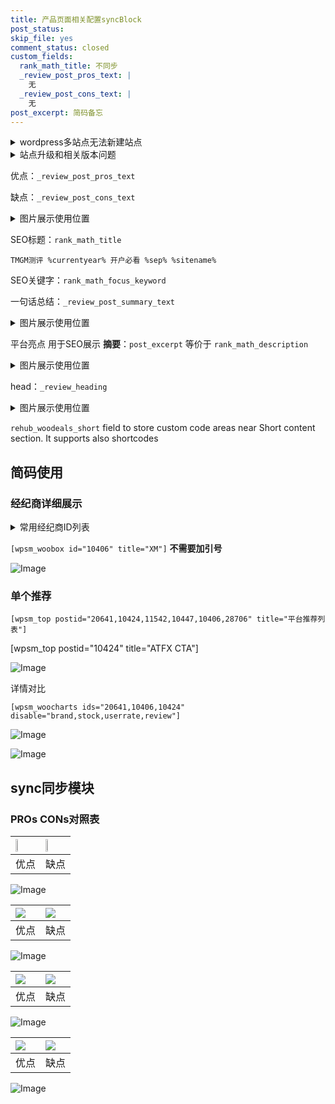 ```yaml
---
title: 产品页面相关配置syncBlock
post_status: 
skip_file: yes
comment_status: closed
custom_fields:
  rank_math_title: 不同步
  _review_post_pros_text: |
    无
  _review_post_cons_text: |
    无
post_excerpt: 简码备忘
---
```

<details><summary>wordpress多站点无法新建站点</summary>

<li>和报错需要清理cookies一样的原因</li>
<li>wp-config.php里面<code>define( 'SUBDOMAIN_INSTALL', false );//子域名安装</code></li>
<li>新建子站点是用<code>define( 'SUBDOMAIN_INSTALL', true);//子域名安装</code> 完成以后，改成<code>false</code></li>
</details>

<details><summary>站点升级和相关版本问题</summary>

<p>wordpress：5.9.9
woocommerce：7.5.1
出现问题的地方：主题选项里面>><strong>Product layout >>compact style</strong></p>
<p>如何出现没有用过的字段 导致无法保存。先导出配置 然后进行修改，后面再次恢复即可。</p>
<p>出现部分字段无法显示时，需要返回默认布局后，对产品进行保存就好了。</p>
<p></p>
</details>

优点：`_review_post_pros_text`

缺点：`_review_post_cons_text`

<details><summary>图片展示使用位置</summary>

<img src="https://prod-files-secure.s3.us-west-2.amazonaws.com/39ed1227-6d7d-4570-be36-9ccd4a2c4241/f51d3d83-55d4-4bdf-9604-f37ec77ab556/Untitled.png?X-Amz-Algorithm=AWS4-HMAC-SHA256&X-Amz-Content-Sha256=UNSIGNED-PAYLOAD&X-Amz-Credential=ASIAZI2LB4666DDKMCR6%2F20250805%2Fus-west-2%2Fs3%2Faws4_request&X-Amz-Date=20250805T045518Z&X-Amz-Expires=3600&X-Amz-Security-Token=IQoJb3JpZ2luX2VjEB0aCXVzLXdlc3QtMiJHMEUCIHDMuZLgQMhn5qxcUESLNJ1ggU%2FTDNnXqL%2FCu%2Fja50YhAiEArvBIwVjEHJ1iGII6TboNTZQxnbY8%2FewkGLZXawLL36cq%2FwMIVhAAGgw2Mzc0MjMxODM4MDUiDEuiVyKy5e29uGY7hircA47K6i5sz2HPA1SJ%2BYZ%2Byi3xZumXLpZvpVMcsYYk4IJHhdgzasyjgc%2F1vaKyvqOAlyXprOoV2g%2BCXorCBWDpSzmVbXq0v1os%2FgRoPE9%2BrB7J%2BARkJFltuwrloWbJ5VSBwyhfIe3%2BgDycJByWh3t3hGMfprdcduqejULy1JXAIzc%2FDRB3Voh9JLmcnMN3Wk6PNQ41dpc0%2FX0WvZNZQj82wm5cdQkLWBceJFDIbYrWErRBmlsr3N6snga%2ByQb9DeWLpCGKGGvC1tcYOa3CUSClKPs6NtaPJxStDEFiJP8SrMBv%2FvnpzFfDgkuSEA%2BMmo5q0N%2Bec5fM%2BQQ15xQ%2Bzp1jl7Z0tMMlP1Tu5qCC8J2fSdt7KraOBy5%2BNFWAhzYMyTFZQqf%2FPE6O0sB52LZ5Ceqvipl%2FVugx%2F54ifw9bBPv0SwGh%2FiEHeOg4e8fOgPhy%2FiVZdlajZF4J%2BYykaiwZ%2FV0XgHywBH307Dxygi9vWJBzPzcUAcYEwUQr0jXwIG0NhCny6fTuoror%2B%2BtkIKotLV96TVeQX7tr%2B%2BTA1k6H7gH%2B4AJu2KsEZzf3vwPOU2A4eEukWTftNqLFJhzkth9Ol4fMhLqaU6s8X8jB%2BjAvcLLf5Wlum1iR%2BPTclpS3yLXEMK2YxsQGOqUBb6aTDSdkjk6Ybjc2I7qKq83fg3cFE5tZjss0KGIlhTEj53%2FsMuaAI0G7hfMjSi3gLQbHWXtuFUIlRQakP4PVulytg4TACnvfM88zlMmitXt04ergmqg2kPGzHWLW%2B1bmvV%2B45e1RRtGMfRIBySpVHDrfbt7eJQA0bYJMWL%2FdJXbFlHKTymtvxW%2F%2FtJ5Pz5FhPVDziR%2FDUlyGurfEqezIDQfKSSbQ&X-Amz-Signature=6fbfbee8ee664b9f0bf5b4a42a8094469231b4c52038ae1991883b9cd4bf3427&X-Amz-SignedHeaders=host&x-amz-checksum-mode=ENABLED&x-id=GetObject" alt="Image">
</details>

SEO标题：`rank_math_title`

`TMGM测评 %currentyear% 开户必看 %sep% %sitename%`

SEO关键字：`rank_math_focus_keyword`

一句话总结：`_review_post_summary_text`

<details><summary>图片展示使用位置</summary>

<img src="https://prod-files-secure.s3.us-west-2.amazonaws.com/39ed1227-6d7d-4570-be36-9ccd4a2c4241/4b96a922-296c-4f4e-8630-d1c870cbce01/Untitled.png?X-Amz-Algorithm=AWS4-HMAC-SHA256&X-Amz-Content-Sha256=UNSIGNED-PAYLOAD&X-Amz-Credential=ASIAZI2LB466REKPCKLN%2F20250805%2Fus-west-2%2Fs3%2Faws4_request&X-Amz-Date=20250805T045518Z&X-Amz-Expires=3600&X-Amz-Security-Token=IQoJb3JpZ2luX2VjEB0aCXVzLXdlc3QtMiJGMEQCIFQFDrL33L8Z%2BaEmbbzTV%2FB%2BVB3zHJO7vp6AkZ1N4u%2FNAiBwGlW%2FiNqnZkdWJBqE%2B%2BRw82NjnljY2JXb%2B8HfLAPMByr%2FAwhWEAAaDDYzNzQyMzE4MzgwNSIMYnErtSKiQ2FtFxwzKtwDH4T8VvH6eI%2FLG1%2FNyJmbDA1HnG6DESFQ2bUi3Y5Y64W6Qmh6S4QC3DE%2B4qhouH%2BlEZTeHvAI4oheP1E8wnPuzGkbA1TNA%2BvW6DCSFOR268YcnDaYo8tanavNQzJzDrbuWvC6a%2FEOuF%2BXCBBH%2F3ragPl5oqwzzBAha8gkqe58wtWe3TvRravJMVbHqjwJP%2Fq0pn%2BwGidWu4i1g9wbD5DpU7LEiGgIkQDb1%2BxeA5dCvfjfbGAr1aLrV9gLhAAJNBMnlVmuXNwlwiXpNgkMCkrcs34WbM2YConKSwfdw1sSiIlXitk7%2FNs%2FsMtn1fXYvxE1DmqZowOt6%2BwvCB9IligBzEw%2BUD5GCpOmUnjv2Eew3YhGY1KA0yc532QUolJXhPek%2BgTYo9Pu30YM6B9Zd1Qca1tVxv4%2FtSXR01%2BfqcWZFsf6F4%2FSZRaMWmrXVAIgQ8h3sYvbjyIevwsmBX2jrrqGeCfRChw2Y2Y26jMub61I3f8Qy2Kga5GEOWE1BEtfW2451XqgnLsHgbVac3prraqtjTHb0EUF7K3whSRQE9vfJfLHeUwXWeFAZjlsqilVky0mdo3LlQxohzrpZB4MYMOq3Y3zWXVQpynU8A06Q%2BdLp9D5sxJTJEOJLychdDkwg5nGxAY6pgF1G8TZ4eW7sfIOUvuFDzYlQST5kMrMQxwAOdEzykfggw9O18LvV7m51FSvhhNvdMyD%2BQSNIvWztw2O2ajpdPuvKksspxtElLSCKSXP7YJE8bVNWS3LK%2BTG2NbHiEF3UDdMi7bTrMYy%2F7v5hwbaWeDsCXhiCah7tQvP5zjNg85iTpi9rRvD%2Bp7EBBrB2Z09p3SDlZuBqXsAkrMgPsBMcasBwmm%2FWPGs&X-Amz-Signature=2500abaa6d6f8a013ca563ce05a5ce092119b7841b633103d61d091ec3c5352d&X-Amz-SignedHeaders=host&x-amz-checksum-mode=ENABLED&x-id=GetObject" alt="Image">
</details>

平台亮点 用于SEO展示 **摘要**：`post_excerpt`  等价于 `rank_math_description`

<details><summary>图片展示使用位置</summary>

<img src="https://prod-files-secure.s3.us-west-2.amazonaws.com/39ed1227-6d7d-4570-be36-9ccd4a2c4241/1ee11f63-b60a-4dfe-a7a7-d58ff23b5d88/Untitled.png?X-Amz-Algorithm=AWS4-HMAC-SHA256&X-Amz-Content-Sha256=UNSIGNED-PAYLOAD&X-Amz-Credential=ASIAZI2LB466Z3DOHMOD%2F20250805%2Fus-west-2%2Fs3%2Faws4_request&X-Amz-Date=20250805T045518Z&X-Amz-Expires=3600&X-Amz-Security-Token=IQoJb3JpZ2luX2VjEB0aCXVzLXdlc3QtMiJIMEYCIQD7oBMb7ivi2S7QjJepHeJWhqowIAkKPIVMmrKdWEesvAIhANaStzJBCTS4biW0rZhBKrQZed0e%2BrlG7EjgGkJ7Ul46Kv8DCFYQABoMNjM3NDIzMTgzODA1IgwPi1LpmqR4XdayC8Uq3AOSiyCGWcyakgIywSD1GONCcb2epiWoEg7RK2M27LLvfd9h92Lru9y0J1e6vQsmRoTDAaFtW3%2Bm4H9bAxpwp3RuvzKXLHsTIq2Wsn%2BwmGSle%2BdypoXsFRxcBC4ggAf2VbgSeWHUGLZ%2FfMkAA88pKpGmSzCLIjRM20EG9I0h5FcJkUm464qaJX0gG9hzk%2FXGtuiwPd09s7dTVFSBWUcmIkrv1JyiOC8NsfjU6sKKUz6H2wQOsGbY343h%2BvRq8hhVOyF3slr1iKypqjoXNzhtqHGU3sT90xmyh435kKpBY19oxxnGHfsJ6%2F07bbNR1lJbJQ%2BRFtvi2TyVCEHm35pTen2u8EL50Dq06gMQR0lTwQrUL8J9XBhati1d3%2BgtioG9sP0cMJlxT6noq5kObDiPioknlwGiMYDgptXLHRQy04h6RMWPeZikiaT2e4seNDNF6uvtq59cX4cwIUnJyhs6limghyraTKMWh3mDO1ri%2FEsHMon7LWxVnQ%2BElRTf5c35iFFYh4lJ1%2F3rsBkQLbXBz92WdyySewfMhBKQHFyZlxo0NTOjYPO5%2FyFwGMCNO7mUQ0PDWkauoJ2pW8jRDJiN2j8xTRL17OAlGXhv23deJPr8FZTjvQOpjNYT8ddQCDCqmMbEBjqkAVDPo8cUXa7GUk%2FKrtUIgVytprYnNUGDtdBqpD2apK5lQrh%2B6sakFx3QODPyJrzgbHQsw3Zvm9wa2lFA5PyNwAY3%2FuSqyldwM7u3C8TvRTTCVFcWjcaNN37rkGuSnK0RHP3tHshR7oAoO4oqa1ZBoQJYZiDIO0pKUeZ3jlejHDxiJu1OVUQ%2FeOxdqbNTYqE%2FGTtkh6mQ%2BIN8GsEmOso37y6UEj4x&X-Amz-Signature=c105af8518b29c15e44eb5e7645c8c3d6b5e8d78f79f2531eef56105c69a9469&X-Amz-SignedHeaders=host&x-amz-checksum-mode=ENABLED&x-id=GetObject" alt="Image">
<img src="https://prod-files-secure.s3.us-west-2.amazonaws.com/39ed1227-6d7d-4570-be36-9ccd4a2c4241/ad4118b5-78d8-4fbe-801e-3b29b5d99c01/Untitled.png?X-Amz-Algorithm=AWS4-HMAC-SHA256&X-Amz-Content-Sha256=UNSIGNED-PAYLOAD&X-Amz-Credential=ASIAZI2LB466Z3DOHMOD%2F20250805%2Fus-west-2%2Fs3%2Faws4_request&X-Amz-Date=20250805T045518Z&X-Amz-Expires=3600&X-Amz-Security-Token=IQoJb3JpZ2luX2VjEB0aCXVzLXdlc3QtMiJIMEYCIQD7oBMb7ivi2S7QjJepHeJWhqowIAkKPIVMmrKdWEesvAIhANaStzJBCTS4biW0rZhBKrQZed0e%2BrlG7EjgGkJ7Ul46Kv8DCFYQABoMNjM3NDIzMTgzODA1IgwPi1LpmqR4XdayC8Uq3AOSiyCGWcyakgIywSD1GONCcb2epiWoEg7RK2M27LLvfd9h92Lru9y0J1e6vQsmRoTDAaFtW3%2Bm4H9bAxpwp3RuvzKXLHsTIq2Wsn%2BwmGSle%2BdypoXsFRxcBC4ggAf2VbgSeWHUGLZ%2FfMkAA88pKpGmSzCLIjRM20EG9I0h5FcJkUm464qaJX0gG9hzk%2FXGtuiwPd09s7dTVFSBWUcmIkrv1JyiOC8NsfjU6sKKUz6H2wQOsGbY343h%2BvRq8hhVOyF3slr1iKypqjoXNzhtqHGU3sT90xmyh435kKpBY19oxxnGHfsJ6%2F07bbNR1lJbJQ%2BRFtvi2TyVCEHm35pTen2u8EL50Dq06gMQR0lTwQrUL8J9XBhati1d3%2BgtioG9sP0cMJlxT6noq5kObDiPioknlwGiMYDgptXLHRQy04h6RMWPeZikiaT2e4seNDNF6uvtq59cX4cwIUnJyhs6limghyraTKMWh3mDO1ri%2FEsHMon7LWxVnQ%2BElRTf5c35iFFYh4lJ1%2F3rsBkQLbXBz92WdyySewfMhBKQHFyZlxo0NTOjYPO5%2FyFwGMCNO7mUQ0PDWkauoJ2pW8jRDJiN2j8xTRL17OAlGXhv23deJPr8FZTjvQOpjNYT8ddQCDCqmMbEBjqkAVDPo8cUXa7GUk%2FKrtUIgVytprYnNUGDtdBqpD2apK5lQrh%2B6sakFx3QODPyJrzgbHQsw3Zvm9wa2lFA5PyNwAY3%2FuSqyldwM7u3C8TvRTTCVFcWjcaNN37rkGuSnK0RHP3tHshR7oAoO4oqa1ZBoQJYZiDIO0pKUeZ3jlejHDxiJu1OVUQ%2FeOxdqbNTYqE%2FGTtkh6mQ%2BIN8GsEmOso37y6UEj4x&X-Amz-Signature=8d679aea8aca08a8f0f23662f10839fb02c42d1f6e7ff0d4b18ffc77ad869ca2&X-Amz-SignedHeaders=host&x-amz-checksum-mode=ENABLED&x-id=GetObject" alt="Image">
<img src="https://prod-files-secure.s3.us-west-2.amazonaws.com/39ed1227-6d7d-4570-be36-9ccd4a2c4241/a38cf7c9-a79c-4b64-9e94-13589fe0758b/Untitled.png?X-Amz-Algorithm=AWS4-HMAC-SHA256&X-Amz-Content-Sha256=UNSIGNED-PAYLOAD&X-Amz-Credential=ASIAZI2LB466Z3DOHMOD%2F20250805%2Fus-west-2%2Fs3%2Faws4_request&X-Amz-Date=20250805T045518Z&X-Amz-Expires=3600&X-Amz-Security-Token=IQoJb3JpZ2luX2VjEB0aCXVzLXdlc3QtMiJIMEYCIQD7oBMb7ivi2S7QjJepHeJWhqowIAkKPIVMmrKdWEesvAIhANaStzJBCTS4biW0rZhBKrQZed0e%2BrlG7EjgGkJ7Ul46Kv8DCFYQABoMNjM3NDIzMTgzODA1IgwPi1LpmqR4XdayC8Uq3AOSiyCGWcyakgIywSD1GONCcb2epiWoEg7RK2M27LLvfd9h92Lru9y0J1e6vQsmRoTDAaFtW3%2Bm4H9bAxpwp3RuvzKXLHsTIq2Wsn%2BwmGSle%2BdypoXsFRxcBC4ggAf2VbgSeWHUGLZ%2FfMkAA88pKpGmSzCLIjRM20EG9I0h5FcJkUm464qaJX0gG9hzk%2FXGtuiwPd09s7dTVFSBWUcmIkrv1JyiOC8NsfjU6sKKUz6H2wQOsGbY343h%2BvRq8hhVOyF3slr1iKypqjoXNzhtqHGU3sT90xmyh435kKpBY19oxxnGHfsJ6%2F07bbNR1lJbJQ%2BRFtvi2TyVCEHm35pTen2u8EL50Dq06gMQR0lTwQrUL8J9XBhati1d3%2BgtioG9sP0cMJlxT6noq5kObDiPioknlwGiMYDgptXLHRQy04h6RMWPeZikiaT2e4seNDNF6uvtq59cX4cwIUnJyhs6limghyraTKMWh3mDO1ri%2FEsHMon7LWxVnQ%2BElRTf5c35iFFYh4lJ1%2F3rsBkQLbXBz92WdyySewfMhBKQHFyZlxo0NTOjYPO5%2FyFwGMCNO7mUQ0PDWkauoJ2pW8jRDJiN2j8xTRL17OAlGXhv23deJPr8FZTjvQOpjNYT8ddQCDCqmMbEBjqkAVDPo8cUXa7GUk%2FKrtUIgVytprYnNUGDtdBqpD2apK5lQrh%2B6sakFx3QODPyJrzgbHQsw3Zvm9wa2lFA5PyNwAY3%2FuSqyldwM7u3C8TvRTTCVFcWjcaNN37rkGuSnK0RHP3tHshR7oAoO4oqa1ZBoQJYZiDIO0pKUeZ3jlejHDxiJu1OVUQ%2FeOxdqbNTYqE%2FGTtkh6mQ%2BIN8GsEmOso37y6UEj4x&X-Amz-Signature=f5fa7a8a5c28ccd19689c64a22843bd746173e81fc4615e8e189408eac73e204&X-Amz-SignedHeaders=host&x-amz-checksum-mode=ENABLED&x-id=GetObject" alt="Image">
<img src="https://prod-files-secure.s3.us-west-2.amazonaws.com/39ed1227-6d7d-4570-be36-9ccd4a2c4241/7da6fc1e-d2ac-42ae-8c75-cb5749aa18f6/Untitled.png?X-Amz-Algorithm=AWS4-HMAC-SHA256&X-Amz-Content-Sha256=UNSIGNED-PAYLOAD&X-Amz-Credential=ASIAZI2LB466Z3DOHMOD%2F20250805%2Fus-west-2%2Fs3%2Faws4_request&X-Amz-Date=20250805T045518Z&X-Amz-Expires=3600&X-Amz-Security-Token=IQoJb3JpZ2luX2VjEB0aCXVzLXdlc3QtMiJIMEYCIQD7oBMb7ivi2S7QjJepHeJWhqowIAkKPIVMmrKdWEesvAIhANaStzJBCTS4biW0rZhBKrQZed0e%2BrlG7EjgGkJ7Ul46Kv8DCFYQABoMNjM3NDIzMTgzODA1IgwPi1LpmqR4XdayC8Uq3AOSiyCGWcyakgIywSD1GONCcb2epiWoEg7RK2M27LLvfd9h92Lru9y0J1e6vQsmRoTDAaFtW3%2Bm4H9bAxpwp3RuvzKXLHsTIq2Wsn%2BwmGSle%2BdypoXsFRxcBC4ggAf2VbgSeWHUGLZ%2FfMkAA88pKpGmSzCLIjRM20EG9I0h5FcJkUm464qaJX0gG9hzk%2FXGtuiwPd09s7dTVFSBWUcmIkrv1JyiOC8NsfjU6sKKUz6H2wQOsGbY343h%2BvRq8hhVOyF3slr1iKypqjoXNzhtqHGU3sT90xmyh435kKpBY19oxxnGHfsJ6%2F07bbNR1lJbJQ%2BRFtvi2TyVCEHm35pTen2u8EL50Dq06gMQR0lTwQrUL8J9XBhati1d3%2BgtioG9sP0cMJlxT6noq5kObDiPioknlwGiMYDgptXLHRQy04h6RMWPeZikiaT2e4seNDNF6uvtq59cX4cwIUnJyhs6limghyraTKMWh3mDO1ri%2FEsHMon7LWxVnQ%2BElRTf5c35iFFYh4lJ1%2F3rsBkQLbXBz92WdyySewfMhBKQHFyZlxo0NTOjYPO5%2FyFwGMCNO7mUQ0PDWkauoJ2pW8jRDJiN2j8xTRL17OAlGXhv23deJPr8FZTjvQOpjNYT8ddQCDCqmMbEBjqkAVDPo8cUXa7GUk%2FKrtUIgVytprYnNUGDtdBqpD2apK5lQrh%2B6sakFx3QODPyJrzgbHQsw3Zvm9wa2lFA5PyNwAY3%2FuSqyldwM7u3C8TvRTTCVFcWjcaNN37rkGuSnK0RHP3tHshR7oAoO4oqa1ZBoQJYZiDIO0pKUeZ3jlejHDxiJu1OVUQ%2FeOxdqbNTYqE%2FGTtkh6mQ%2BIN8GsEmOso37y6UEj4x&X-Amz-Signature=a677685279483e635932f4586fa232f0f98cba670a0c0b71c261a1d8ff6571da&X-Amz-SignedHeaders=host&x-amz-checksum-mode=ENABLED&x-id=GetObject" alt="Image">
<img src="https://prod-files-secure.s3.us-west-2.amazonaws.com/39ed1227-6d7d-4570-be36-9ccd4a2c4241/7e97f40a-eaee-47f5-b2f9-475f96808fa7/Untitled.png?X-Amz-Algorithm=AWS4-HMAC-SHA256&X-Amz-Content-Sha256=UNSIGNED-PAYLOAD&X-Amz-Credential=ASIAZI2LB466Z3DOHMOD%2F20250805%2Fus-west-2%2Fs3%2Faws4_request&X-Amz-Date=20250805T045518Z&X-Amz-Expires=3600&X-Amz-Security-Token=IQoJb3JpZ2luX2VjEB0aCXVzLXdlc3QtMiJIMEYCIQD7oBMb7ivi2S7QjJepHeJWhqowIAkKPIVMmrKdWEesvAIhANaStzJBCTS4biW0rZhBKrQZed0e%2BrlG7EjgGkJ7Ul46Kv8DCFYQABoMNjM3NDIzMTgzODA1IgwPi1LpmqR4XdayC8Uq3AOSiyCGWcyakgIywSD1GONCcb2epiWoEg7RK2M27LLvfd9h92Lru9y0J1e6vQsmRoTDAaFtW3%2Bm4H9bAxpwp3RuvzKXLHsTIq2Wsn%2BwmGSle%2BdypoXsFRxcBC4ggAf2VbgSeWHUGLZ%2FfMkAA88pKpGmSzCLIjRM20EG9I0h5FcJkUm464qaJX0gG9hzk%2FXGtuiwPd09s7dTVFSBWUcmIkrv1JyiOC8NsfjU6sKKUz6H2wQOsGbY343h%2BvRq8hhVOyF3slr1iKypqjoXNzhtqHGU3sT90xmyh435kKpBY19oxxnGHfsJ6%2F07bbNR1lJbJQ%2BRFtvi2TyVCEHm35pTen2u8EL50Dq06gMQR0lTwQrUL8J9XBhati1d3%2BgtioG9sP0cMJlxT6noq5kObDiPioknlwGiMYDgptXLHRQy04h6RMWPeZikiaT2e4seNDNF6uvtq59cX4cwIUnJyhs6limghyraTKMWh3mDO1ri%2FEsHMon7LWxVnQ%2BElRTf5c35iFFYh4lJ1%2F3rsBkQLbXBz92WdyySewfMhBKQHFyZlxo0NTOjYPO5%2FyFwGMCNO7mUQ0PDWkauoJ2pW8jRDJiN2j8xTRL17OAlGXhv23deJPr8FZTjvQOpjNYT8ddQCDCqmMbEBjqkAVDPo8cUXa7GUk%2FKrtUIgVytprYnNUGDtdBqpD2apK5lQrh%2B6sakFx3QODPyJrzgbHQsw3Zvm9wa2lFA5PyNwAY3%2FuSqyldwM7u3C8TvRTTCVFcWjcaNN37rkGuSnK0RHP3tHshR7oAoO4oqa1ZBoQJYZiDIO0pKUeZ3jlejHDxiJu1OVUQ%2FeOxdqbNTYqE%2FGTtkh6mQ%2BIN8GsEmOso37y6UEj4x&X-Amz-Signature=bddc9a13677359409d20c5953e2af730605fbffd1d72e065479cb84629149dda&X-Amz-SignedHeaders=host&x-amz-checksum-mode=ENABLED&x-id=GetObject" alt="Image">
</details>

head：`_review_heading`

<details><summary>图片展示使用位置</summary>

<img src="https://prod-files-secure.s3.us-west-2.amazonaws.com/39ed1227-6d7d-4570-be36-9ccd4a2c4241/3a4650ad-9887-415c-889a-edd51fa54f27/Untitled.png?X-Amz-Algorithm=AWS4-HMAC-SHA256&X-Amz-Content-Sha256=UNSIGNED-PAYLOAD&X-Amz-Credential=ASIAZI2LB466TFYAE56X%2F20250805%2Fus-west-2%2Fs3%2Faws4_request&X-Amz-Date=20250805T045519Z&X-Amz-Expires=3600&X-Amz-Security-Token=IQoJb3JpZ2luX2VjEB0aCXVzLXdlc3QtMiJHMEUCIGsvO14l3%2F7edUWvTu%2FTQKBAoau2tNNxcF%2FdThfDZzLjAiEAueUoNPbc4OuP779l8MsOr4%2B3svBG4bvqZQY0uiwQC3Eq%2FwMIVhAAGgw2Mzc0MjMxODM4MDUiDLp%2FSNNoHzoPn9TBhSrcAypoDnGw9mnZ6qWofcNJmK%2BKAS6kV%2FNpz%2BWyzbEzZr%2FGQjSk4T7gGvYN1trzaCDQ4Q3M0dTkkHQeNu1aNvaT13jRLBHshHmJWM8ghxPKII2Tud8cxEUelCk6pcag5QHlBi4zjUMFdpxXjIlsYcuLLwvyD1uy6LTF0sQOWMOX63pbmkR4sV70RJRKFqYOxvrxTi4VVfLcTp8HzitqvOcPr009FQzf3e0jXOoy7svVnO8%2BXD0wyfxSkJaPevPOIMEW0T08wcZEdZQDu6d4yEjUHnfYOI%2FD15Gr8%2FW73COMQ9A%2F3BDvud5EsL0n6awYdcvIN3lij9FJgqSI%2FGCXM9R70rNiyGaE6PH87tjVZdSnp7anaSYTufiE%2FOdgauoBvjzlARbvwcVdNFtY0fD0mKLlQmeyWDLFNKnOM0N6AEx5RmtUke2u3fbCm%2BBeRc26V7LqVsviZdKGYNkDY99hI%2FLbA1j5Ca9kfMcCB%2BY5pxsnYPlKxiUrW4cKikvJgqSB65Kc8s8%2BX4cuhpl2nsT6Lu%2BYpA8taDkDPZZioENODYqLtHSMa8nB6I9c%2BSh5Ry6oWjk5rmjrXy5vZfWHVNnDxtny6642AHEgetcJDUaYLLKdtsakp%2B5XNnk3vdlfKIwmMMGYxsQGOqUBHJrXVcNwbCdM6Ar9Aj8STR%2FwiJQiAx0aAEF4hoOIcpDlQKDEYQrkqqoZ5jtMAYQjc6VDNdc8Tt3D%2FbOUmuqveqz2pkgEWSS9RCfjSHpoVbAcpANX8He5cSyuJNy5jYDUyHxbM%2FS9N2m7qQmYwwDpwJIE5jk88Z680mAmKY1zLC%2FDKoSWwagumsK4AUQWxE2DQDtKuVsEGeKam1b9fvkqAEB5EBT3&X-Amz-Signature=69be80067d4493f20931127c4ad92f99e9a44592734ab2cb344e56bbdb7db0ec&X-Amz-SignedHeaders=host&x-amz-checksum-mode=ENABLED&x-id=GetObject" alt="Image">
</details>

`rehub_woodeals_short`	field to store custom code areas near Short content section. It supports also shortcodes



## 简码使用

### 经纪商详细展示

<details><summary>常用经纪商ID列表</summary>

<pre><code class="php">嘉盛 ===> 20641  [wpsm_woobox id="20641" title="嘉盛"]
易信easymarkets ===> 11542  [wpsm_woobox id="11542" title="易信easymarkets"]
ATFX外汇 ===> 10424  [wpsm_woobox id="10424" title="ATFX"]
XM ===> 10406  [wpsm_woobox id="10406" title="XM"]
TMGM ===> 29622  [wpsm_woobox id="29622" title="TMGM"]
HYCM ===> 10447  [wpsm_woobox id="10447" title="HYCM"]
fpmarkets澳福外汇 ===> 20639  [wpsm_woobox id="20639" title="fpmarkets澳福外汇"]</code></pre>
</details>

`[wpsm_woobox id="10406" title="XM"]` **不需要加引号**

![Image](https://prod-files-secure.s3.us-west-2.amazonaws.com/39ed1227-6d7d-4570-be36-9ccd4a2c4241/4f898f9d-0fa7-4e43-acd3-ac6bc7be575a/Untitled.png?X-Amz-Algorithm=AWS4-HMAC-SHA256&X-Amz-Content-Sha256=UNSIGNED-PAYLOAD&X-Amz-Credential=ASIAZI2LB466Z3CLJJKL%2F20250805%2Fus-west-2%2Fs3%2Faws4_request&X-Amz-Date=20250805T045516Z&X-Amz-Expires=3600&X-Amz-Security-Token=IQoJb3JpZ2luX2VjEB0aCXVzLXdlc3QtMiJIMEYCIQC2S9Mgm5b6oPMsHEOn328bTPZIv88vYwVnH81LY14E4AIhAO7aI1PpRUayE%2FHL7O4riLn9g04544NAI5zQadg9EyV4Kv8DCFYQABoMNjM3NDIzMTgzODA1Igzlz%2FCtNfkR2C748s8q3AMMQ4JQ%2Bg%2BEfkZ%2FBWzVY6HxgobBCfUzSPsgeYPEejqSS6gm5X4KnKNX%2Fvxn41mxZ7UlgpF1ISC%2FpgvAsFKny6J68J07fBe5ypdHfAWdzZNxQh4uEmOl7FHgLIMJBP%2FHoFiLGMZfvK2b1Sl%2F96mY6n2VvbywKkbJSlORewCq4hNj6dAlvrWwtJJzMZCEutYiR5TAvtDo74ySlCYh7AOgMBnRQyiB7tCYCUQ%2B17JxcJv%2FbWb1w%2BKZNScGi1tpF2RKJtlG77lFSH92vwRx0QkoLV%2B3XMscc8BlWYZGabkZPLUfmHKyuk2CVbqjWD4G2M3hpscdd2tjCAbiK8FeRFkKI3x1J4eqzOr%2BUPZ%2BNwrnidgDl8M%2FdizpHctKWO03AmYJmMNtC9SyLAt3KPu9LBXnDYRCSzotzg2XCRdP%2FgV5yYEblnpYdsl18rN0NrjnKrdo%2B7R0NqHN9mPi28US61zvsDDPWY40O1aUNAIk6%2FsFnCcg8MRaUbmvOCnRDdE2GEg%2B2y5dKqBzREFWi68Kh2mgtUPmFf3Xoc0aAyi9fkf4VEG2cUlaD5HMrKwmCwk%2Br80re2Ep2AUoP8gS1o9%2B7TPEst6FxSifVS1Shj1YYNSxyY97TdUpksn0ZgJYSI4H2jCdmMbEBjqkAZsjvRkTkIa2eQ7UdrTSXek%2Fki23D94x53GdKMcvW7Bz%2BFF0ZJUVWrkc74hTh%2F2vBZWNOmtPu8yaAcb2JHysGbvvtsMUdjNFkVNHxo2eVqd99tJkVdN7SLN7tkLohFJe8%2BY2FiRWpM9LIZIusTlm0T6n0D%2BKm5qJ0dwz%2BNRDZ6N4zxADITsR%2FAipSXv%2B1Plh81Kgt8R%2BVF7a5try7LnvdlUTVN3S&X-Amz-Signature=3a1dbc5273ef50b5877e616ac0e1593d6a39aa220101d7f371ab8141644d11ef&X-Amz-SignedHeaders=host&x-amz-checksum-mode=ENABLED&x-id=GetObject)

### 单个推荐
`[wpsm_top postid="20641,10424,11542,10447,10406,28706" title="平台推荐列表"]`

[wpsm_top postid="10424" title="ATFX CTA"]

![Image](https://prod-files-secure.s3.us-west-2.amazonaws.com/39ed1227-6d7d-4570-be36-9ccd4a2c4241/5ac620dc-51a8-48b6-b55d-91f47299193c/Untitled.png?X-Amz-Algorithm=AWS4-HMAC-SHA256&X-Amz-Content-Sha256=UNSIGNED-PAYLOAD&X-Amz-Credential=ASIAZI2LB466Z3CLJJKL%2F20250805%2Fus-west-2%2Fs3%2Faws4_request&X-Amz-Date=20250805T045516Z&X-Amz-Expires=3600&X-Amz-Security-Token=IQoJb3JpZ2luX2VjEB0aCXVzLXdlc3QtMiJIMEYCIQC2S9Mgm5b6oPMsHEOn328bTPZIv88vYwVnH81LY14E4AIhAO7aI1PpRUayE%2FHL7O4riLn9g04544NAI5zQadg9EyV4Kv8DCFYQABoMNjM3NDIzMTgzODA1Igzlz%2FCtNfkR2C748s8q3AMMQ4JQ%2Bg%2BEfkZ%2FBWzVY6HxgobBCfUzSPsgeYPEejqSS6gm5X4KnKNX%2Fvxn41mxZ7UlgpF1ISC%2FpgvAsFKny6J68J07fBe5ypdHfAWdzZNxQh4uEmOl7FHgLIMJBP%2FHoFiLGMZfvK2b1Sl%2F96mY6n2VvbywKkbJSlORewCq4hNj6dAlvrWwtJJzMZCEutYiR5TAvtDo74ySlCYh7AOgMBnRQyiB7tCYCUQ%2B17JxcJv%2FbWb1w%2BKZNScGi1tpF2RKJtlG77lFSH92vwRx0QkoLV%2B3XMscc8BlWYZGabkZPLUfmHKyuk2CVbqjWD4G2M3hpscdd2tjCAbiK8FeRFkKI3x1J4eqzOr%2BUPZ%2BNwrnidgDl8M%2FdizpHctKWO03AmYJmMNtC9SyLAt3KPu9LBXnDYRCSzotzg2XCRdP%2FgV5yYEblnpYdsl18rN0NrjnKrdo%2B7R0NqHN9mPi28US61zvsDDPWY40O1aUNAIk6%2FsFnCcg8MRaUbmvOCnRDdE2GEg%2B2y5dKqBzREFWi68Kh2mgtUPmFf3Xoc0aAyi9fkf4VEG2cUlaD5HMrKwmCwk%2Br80re2Ep2AUoP8gS1o9%2B7TPEst6FxSifVS1Shj1YYNSxyY97TdUpksn0ZgJYSI4H2jCdmMbEBjqkAZsjvRkTkIa2eQ7UdrTSXek%2Fki23D94x53GdKMcvW7Bz%2BFF0ZJUVWrkc74hTh%2F2vBZWNOmtPu8yaAcb2JHysGbvvtsMUdjNFkVNHxo2eVqd99tJkVdN7SLN7tkLohFJe8%2BY2FiRWpM9LIZIusTlm0T6n0D%2BKm5qJ0dwz%2BNRDZ6N4zxADITsR%2FAipSXv%2B1Plh81Kgt8R%2BVF7a5try7LnvdlUTVN3S&X-Amz-Signature=f0d38d013816a470c440a710ebaf53c17d25486b2237dde8bb7be6fb7178b871&X-Amz-SignedHeaders=host&x-amz-checksum-mode=ENABLED&x-id=GetObject)

详情对比

`[wpsm_woocharts ids="20641,10406,10424" disable="brand,stock,userrate,review"]`

![Image](https://prod-files-secure.s3.us-west-2.amazonaws.com/39ed1227-6d7d-4570-be36-9ccd4a2c4241/bf3ba45f-b9f3-4295-8aef-b4a495fd25f4/Untitled.png?X-Amz-Algorithm=AWS4-HMAC-SHA256&X-Amz-Content-Sha256=UNSIGNED-PAYLOAD&X-Amz-Credential=ASIAZI2LB466Z3CLJJKL%2F20250805%2Fus-west-2%2Fs3%2Faws4_request&X-Amz-Date=20250805T045517Z&X-Amz-Expires=3600&X-Amz-Security-Token=IQoJb3JpZ2luX2VjEB0aCXVzLXdlc3QtMiJIMEYCIQC2S9Mgm5b6oPMsHEOn328bTPZIv88vYwVnH81LY14E4AIhAO7aI1PpRUayE%2FHL7O4riLn9g04544NAI5zQadg9EyV4Kv8DCFYQABoMNjM3NDIzMTgzODA1Igzlz%2FCtNfkR2C748s8q3AMMQ4JQ%2Bg%2BEfkZ%2FBWzVY6HxgobBCfUzSPsgeYPEejqSS6gm5X4KnKNX%2Fvxn41mxZ7UlgpF1ISC%2FpgvAsFKny6J68J07fBe5ypdHfAWdzZNxQh4uEmOl7FHgLIMJBP%2FHoFiLGMZfvK2b1Sl%2F96mY6n2VvbywKkbJSlORewCq4hNj6dAlvrWwtJJzMZCEutYiR5TAvtDo74ySlCYh7AOgMBnRQyiB7tCYCUQ%2B17JxcJv%2FbWb1w%2BKZNScGi1tpF2RKJtlG77lFSH92vwRx0QkoLV%2B3XMscc8BlWYZGabkZPLUfmHKyuk2CVbqjWD4G2M3hpscdd2tjCAbiK8FeRFkKI3x1J4eqzOr%2BUPZ%2BNwrnidgDl8M%2FdizpHctKWO03AmYJmMNtC9SyLAt3KPu9LBXnDYRCSzotzg2XCRdP%2FgV5yYEblnpYdsl18rN0NrjnKrdo%2B7R0NqHN9mPi28US61zvsDDPWY40O1aUNAIk6%2FsFnCcg8MRaUbmvOCnRDdE2GEg%2B2y5dKqBzREFWi68Kh2mgtUPmFf3Xoc0aAyi9fkf4VEG2cUlaD5HMrKwmCwk%2Br80re2Ep2AUoP8gS1o9%2B7TPEst6FxSifVS1Shj1YYNSxyY97TdUpksn0ZgJYSI4H2jCdmMbEBjqkAZsjvRkTkIa2eQ7UdrTSXek%2Fki23D94x53GdKMcvW7Bz%2BFF0ZJUVWrkc74hTh%2F2vBZWNOmtPu8yaAcb2JHysGbvvtsMUdjNFkVNHxo2eVqd99tJkVdN7SLN7tkLohFJe8%2BY2FiRWpM9LIZIusTlm0T6n0D%2BKm5qJ0dwz%2BNRDZ6N4zxADITsR%2FAipSXv%2B1Plh81Kgt8R%2BVF7a5try7LnvdlUTVN3S&X-Amz-Signature=f1682c1509222cd94f4ea21bbf0dab420a9e4281e91e3fa6d0e8c73c94ed8ec2&X-Amz-SignedHeaders=host&x-amz-checksum-mode=ENABLED&x-id=GetObject)

![Image](https://prod-files-secure.s3.us-west-2.amazonaws.com/39ed1227-6d7d-4570-be36-9ccd4a2c4241/30bc56ef-f383-4b48-9768-2ebc9e436ec0/Untitled.png?X-Amz-Algorithm=AWS4-HMAC-SHA256&X-Amz-Content-Sha256=UNSIGNED-PAYLOAD&X-Amz-Credential=ASIAZI2LB466Z3CLJJKL%2F20250805%2Fus-west-2%2Fs3%2Faws4_request&X-Amz-Date=20250805T045517Z&X-Amz-Expires=3600&X-Amz-Security-Token=IQoJb3JpZ2luX2VjEB0aCXVzLXdlc3QtMiJIMEYCIQC2S9Mgm5b6oPMsHEOn328bTPZIv88vYwVnH81LY14E4AIhAO7aI1PpRUayE%2FHL7O4riLn9g04544NAI5zQadg9EyV4Kv8DCFYQABoMNjM3NDIzMTgzODA1Igzlz%2FCtNfkR2C748s8q3AMMQ4JQ%2Bg%2BEfkZ%2FBWzVY6HxgobBCfUzSPsgeYPEejqSS6gm5X4KnKNX%2Fvxn41mxZ7UlgpF1ISC%2FpgvAsFKny6J68J07fBe5ypdHfAWdzZNxQh4uEmOl7FHgLIMJBP%2FHoFiLGMZfvK2b1Sl%2F96mY6n2VvbywKkbJSlORewCq4hNj6dAlvrWwtJJzMZCEutYiR5TAvtDo74ySlCYh7AOgMBnRQyiB7tCYCUQ%2B17JxcJv%2FbWb1w%2BKZNScGi1tpF2RKJtlG77lFSH92vwRx0QkoLV%2B3XMscc8BlWYZGabkZPLUfmHKyuk2CVbqjWD4G2M3hpscdd2tjCAbiK8FeRFkKI3x1J4eqzOr%2BUPZ%2BNwrnidgDl8M%2FdizpHctKWO03AmYJmMNtC9SyLAt3KPu9LBXnDYRCSzotzg2XCRdP%2FgV5yYEblnpYdsl18rN0NrjnKrdo%2B7R0NqHN9mPi28US61zvsDDPWY40O1aUNAIk6%2FsFnCcg8MRaUbmvOCnRDdE2GEg%2B2y5dKqBzREFWi68Kh2mgtUPmFf3Xoc0aAyi9fkf4VEG2cUlaD5HMrKwmCwk%2Br80re2Ep2AUoP8gS1o9%2B7TPEst6FxSifVS1Shj1YYNSxyY97TdUpksn0ZgJYSI4H2jCdmMbEBjqkAZsjvRkTkIa2eQ7UdrTSXek%2Fki23D94x53GdKMcvW7Bz%2BFF0ZJUVWrkc74hTh%2F2vBZWNOmtPu8yaAcb2JHysGbvvtsMUdjNFkVNHxo2eVqd99tJkVdN7SLN7tkLohFJe8%2BY2FiRWpM9LIZIusTlm0T6n0D%2BKm5qJ0dwz%2BNRDZ6N4zxADITsR%2FAipSXv%2B1Plh81Kgt8R%2BVF7a5try7LnvdlUTVN3S&X-Amz-Signature=445f05f9fb0c09ca407a11269c0a125f537a7ab517923f3a2538ca04326e106d&X-Amz-SignedHeaders=host&x-amz-checksum-mode=ENABLED&x-id=GetObject)

## sync同步模块

### PROs CONs对照表

| <img src="https://cdn.ifttt.fun/gh/jarlin8/OSS@main/icons/customize/pros.svg" height="auto" width="37.3%"> | <img src="https://cdn.ifttt.fun/gh/jarlin8/OSS@main/icons/customize/cons.svg" height="auto" width="28.8%"> |
| :--- | :--- |
| 优点 | 缺点 |

![Image](https://prod-files-secure.s3.us-west-2.amazonaws.com/39ed1227-6d7d-4570-be36-9ccd4a2c4241/8742b755-dfb5-4004-9a5f-d6e561664bd8/Untitled.png?X-Amz-Algorithm=AWS4-HMAC-SHA256&X-Amz-Content-Sha256=UNSIGNED-PAYLOAD&X-Amz-Credential=ASIAZI2LB466Z3CLJJKL%2F20250805%2Fus-west-2%2Fs3%2Faws4_request&X-Amz-Date=20250805T045517Z&X-Amz-Expires=3600&X-Amz-Security-Token=IQoJb3JpZ2luX2VjEB0aCXVzLXdlc3QtMiJIMEYCIQC2S9Mgm5b6oPMsHEOn328bTPZIv88vYwVnH81LY14E4AIhAO7aI1PpRUayE%2FHL7O4riLn9g04544NAI5zQadg9EyV4Kv8DCFYQABoMNjM3NDIzMTgzODA1Igzlz%2FCtNfkR2C748s8q3AMMQ4JQ%2Bg%2BEfkZ%2FBWzVY6HxgobBCfUzSPsgeYPEejqSS6gm5X4KnKNX%2Fvxn41mxZ7UlgpF1ISC%2FpgvAsFKny6J68J07fBe5ypdHfAWdzZNxQh4uEmOl7FHgLIMJBP%2FHoFiLGMZfvK2b1Sl%2F96mY6n2VvbywKkbJSlORewCq4hNj6dAlvrWwtJJzMZCEutYiR5TAvtDo74ySlCYh7AOgMBnRQyiB7tCYCUQ%2B17JxcJv%2FbWb1w%2BKZNScGi1tpF2RKJtlG77lFSH92vwRx0QkoLV%2B3XMscc8BlWYZGabkZPLUfmHKyuk2CVbqjWD4G2M3hpscdd2tjCAbiK8FeRFkKI3x1J4eqzOr%2BUPZ%2BNwrnidgDl8M%2FdizpHctKWO03AmYJmMNtC9SyLAt3KPu9LBXnDYRCSzotzg2XCRdP%2FgV5yYEblnpYdsl18rN0NrjnKrdo%2B7R0NqHN9mPi28US61zvsDDPWY40O1aUNAIk6%2FsFnCcg8MRaUbmvOCnRDdE2GEg%2B2y5dKqBzREFWi68Kh2mgtUPmFf3Xoc0aAyi9fkf4VEG2cUlaD5HMrKwmCwk%2Br80re2Ep2AUoP8gS1o9%2B7TPEst6FxSifVS1Shj1YYNSxyY97TdUpksn0ZgJYSI4H2jCdmMbEBjqkAZsjvRkTkIa2eQ7UdrTSXek%2Fki23D94x53GdKMcvW7Bz%2BFF0ZJUVWrkc74hTh%2F2vBZWNOmtPu8yaAcb2JHysGbvvtsMUdjNFkVNHxo2eVqd99tJkVdN7SLN7tkLohFJe8%2BY2FiRWpM9LIZIusTlm0T6n0D%2BKm5qJ0dwz%2BNRDZ6N4zxADITsR%2FAipSXv%2B1Plh81Kgt8R%2BVF7a5try7LnvdlUTVN3S&X-Amz-Signature=36d36f5813a440d88882559eef8329dea3c5d6c716205d90d2af6fb860e7eeca&X-Amz-SignedHeaders=host&x-amz-checksum-mode=ENABLED&x-id=GetObject)

| <img src="https://cdn.ifttt.fun/gh/jarlin8/OSS@main/icons/customize/pros1.svg" height="auto"> | <img src="https://cdn.ifttt.fun/gh/jarlin8/OSS@main/icons/customize/cons1.svg" height="auto"> |
| :--- | :--- |
| 优点 | 缺点 |

![Image](https://prod-files-secure.s3.us-west-2.amazonaws.com/39ed1227-6d7d-4570-be36-9ccd4a2c4241/806358f8-c9c4-4e17-bb35-c6c76a5397a5/Untitled.png?X-Amz-Algorithm=AWS4-HMAC-SHA256&X-Amz-Content-Sha256=UNSIGNED-PAYLOAD&X-Amz-Credential=ASIAZI2LB466Z3CLJJKL%2F20250805%2Fus-west-2%2Fs3%2Faws4_request&X-Amz-Date=20250805T045517Z&X-Amz-Expires=3600&X-Amz-Security-Token=IQoJb3JpZ2luX2VjEB0aCXVzLXdlc3QtMiJIMEYCIQC2S9Mgm5b6oPMsHEOn328bTPZIv88vYwVnH81LY14E4AIhAO7aI1PpRUayE%2FHL7O4riLn9g04544NAI5zQadg9EyV4Kv8DCFYQABoMNjM3NDIzMTgzODA1Igzlz%2FCtNfkR2C748s8q3AMMQ4JQ%2Bg%2BEfkZ%2FBWzVY6HxgobBCfUzSPsgeYPEejqSS6gm5X4KnKNX%2Fvxn41mxZ7UlgpF1ISC%2FpgvAsFKny6J68J07fBe5ypdHfAWdzZNxQh4uEmOl7FHgLIMJBP%2FHoFiLGMZfvK2b1Sl%2F96mY6n2VvbywKkbJSlORewCq4hNj6dAlvrWwtJJzMZCEutYiR5TAvtDo74ySlCYh7AOgMBnRQyiB7tCYCUQ%2B17JxcJv%2FbWb1w%2BKZNScGi1tpF2RKJtlG77lFSH92vwRx0QkoLV%2B3XMscc8BlWYZGabkZPLUfmHKyuk2CVbqjWD4G2M3hpscdd2tjCAbiK8FeRFkKI3x1J4eqzOr%2BUPZ%2BNwrnidgDl8M%2FdizpHctKWO03AmYJmMNtC9SyLAt3KPu9LBXnDYRCSzotzg2XCRdP%2FgV5yYEblnpYdsl18rN0NrjnKrdo%2B7R0NqHN9mPi28US61zvsDDPWY40O1aUNAIk6%2FsFnCcg8MRaUbmvOCnRDdE2GEg%2B2y5dKqBzREFWi68Kh2mgtUPmFf3Xoc0aAyi9fkf4VEG2cUlaD5HMrKwmCwk%2Br80re2Ep2AUoP8gS1o9%2B7TPEst6FxSifVS1Shj1YYNSxyY97TdUpksn0ZgJYSI4H2jCdmMbEBjqkAZsjvRkTkIa2eQ7UdrTSXek%2Fki23D94x53GdKMcvW7Bz%2BFF0ZJUVWrkc74hTh%2F2vBZWNOmtPu8yaAcb2JHysGbvvtsMUdjNFkVNHxo2eVqd99tJkVdN7SLN7tkLohFJe8%2BY2FiRWpM9LIZIusTlm0T6n0D%2BKm5qJ0dwz%2BNRDZ6N4zxADITsR%2FAipSXv%2B1Plh81Kgt8R%2BVF7a5try7LnvdlUTVN3S&X-Amz-Signature=6e789a45f17699be9ef7489075086b0fbc910646e59bc4c2175a1ede98fe9cd1&X-Amz-SignedHeaders=host&x-amz-checksum-mode=ENABLED&x-id=GetObject)

| <img src="https://cdn.ifttt.fun/gh/jarlin8/OSS@main/icons/customize/pros2.svg" height="auto"> | <img src="https://cdn.ifttt.fun/gh/jarlin8/OSS@main/icons/customize/cons2.svg" height="auto"> |
| :--- | :--- |
| 优点 | 缺点 |

![Image](https://prod-files-secure.s3.us-west-2.amazonaws.com/39ed1227-6d7d-4570-be36-9ccd4a2c4241/a9245ec9-70dd-4005-b534-0d54315fc5f3/Untitled.png?X-Amz-Algorithm=AWS4-HMAC-SHA256&X-Amz-Content-Sha256=UNSIGNED-PAYLOAD&X-Amz-Credential=ASIAZI2LB466Z3CLJJKL%2F20250805%2Fus-west-2%2Fs3%2Faws4_request&X-Amz-Date=20250805T045517Z&X-Amz-Expires=3600&X-Amz-Security-Token=IQoJb3JpZ2luX2VjEB0aCXVzLXdlc3QtMiJIMEYCIQC2S9Mgm5b6oPMsHEOn328bTPZIv88vYwVnH81LY14E4AIhAO7aI1PpRUayE%2FHL7O4riLn9g04544NAI5zQadg9EyV4Kv8DCFYQABoMNjM3NDIzMTgzODA1Igzlz%2FCtNfkR2C748s8q3AMMQ4JQ%2Bg%2BEfkZ%2FBWzVY6HxgobBCfUzSPsgeYPEejqSS6gm5X4KnKNX%2Fvxn41mxZ7UlgpF1ISC%2FpgvAsFKny6J68J07fBe5ypdHfAWdzZNxQh4uEmOl7FHgLIMJBP%2FHoFiLGMZfvK2b1Sl%2F96mY6n2VvbywKkbJSlORewCq4hNj6dAlvrWwtJJzMZCEutYiR5TAvtDo74ySlCYh7AOgMBnRQyiB7tCYCUQ%2B17JxcJv%2FbWb1w%2BKZNScGi1tpF2RKJtlG77lFSH92vwRx0QkoLV%2B3XMscc8BlWYZGabkZPLUfmHKyuk2CVbqjWD4G2M3hpscdd2tjCAbiK8FeRFkKI3x1J4eqzOr%2BUPZ%2BNwrnidgDl8M%2FdizpHctKWO03AmYJmMNtC9SyLAt3KPu9LBXnDYRCSzotzg2XCRdP%2FgV5yYEblnpYdsl18rN0NrjnKrdo%2B7R0NqHN9mPi28US61zvsDDPWY40O1aUNAIk6%2FsFnCcg8MRaUbmvOCnRDdE2GEg%2B2y5dKqBzREFWi68Kh2mgtUPmFf3Xoc0aAyi9fkf4VEG2cUlaD5HMrKwmCwk%2Br80re2Ep2AUoP8gS1o9%2B7TPEst6FxSifVS1Shj1YYNSxyY97TdUpksn0ZgJYSI4H2jCdmMbEBjqkAZsjvRkTkIa2eQ7UdrTSXek%2Fki23D94x53GdKMcvW7Bz%2BFF0ZJUVWrkc74hTh%2F2vBZWNOmtPu8yaAcb2JHysGbvvtsMUdjNFkVNHxo2eVqd99tJkVdN7SLN7tkLohFJe8%2BY2FiRWpM9LIZIusTlm0T6n0D%2BKm5qJ0dwz%2BNRDZ6N4zxADITsR%2FAipSXv%2B1Plh81Kgt8R%2BVF7a5try7LnvdlUTVN3S&X-Amz-Signature=d7b684744a345ea9a7828f3042aa5b09de29b28e170cee73881d8ca24c4833f8&X-Amz-SignedHeaders=host&x-amz-checksum-mode=ENABLED&x-id=GetObject)

| <img src="https://cdn.ifttt.fun/gh/jarlin8/OSS@main/icons/customize/pros3.svg" height="auto"> | <img src="https://cdn.ifttt.fun/gh/jarlin8/OSS@main/icons/customize/cons3.svg" height="auto"> |
| :--- | :--- |
| 优点 | 缺点 |

![Image](https://prod-files-secure.s3.us-west-2.amazonaws.com/39ed1227-6d7d-4570-be36-9ccd4a2c4241/e1e580a2-2e5c-4780-9ff4-19c318fc2284/Untitled.png?X-Amz-Algorithm=AWS4-HMAC-SHA256&X-Amz-Content-Sha256=UNSIGNED-PAYLOAD&X-Amz-Credential=ASIAZI2LB466Z3CLJJKL%2F20250805%2Fus-west-2%2Fs3%2Faws4_request&X-Amz-Date=20250805T045517Z&X-Amz-Expires=3600&X-Amz-Security-Token=IQoJb3JpZ2luX2VjEB0aCXVzLXdlc3QtMiJIMEYCIQC2S9Mgm5b6oPMsHEOn328bTPZIv88vYwVnH81LY14E4AIhAO7aI1PpRUayE%2FHL7O4riLn9g04544NAI5zQadg9EyV4Kv8DCFYQABoMNjM3NDIzMTgzODA1Igzlz%2FCtNfkR2C748s8q3AMMQ4JQ%2Bg%2BEfkZ%2FBWzVY6HxgobBCfUzSPsgeYPEejqSS6gm5X4KnKNX%2Fvxn41mxZ7UlgpF1ISC%2FpgvAsFKny6J68J07fBe5ypdHfAWdzZNxQh4uEmOl7FHgLIMJBP%2FHoFiLGMZfvK2b1Sl%2F96mY6n2VvbywKkbJSlORewCq4hNj6dAlvrWwtJJzMZCEutYiR5TAvtDo74ySlCYh7AOgMBnRQyiB7tCYCUQ%2B17JxcJv%2FbWb1w%2BKZNScGi1tpF2RKJtlG77lFSH92vwRx0QkoLV%2B3XMscc8BlWYZGabkZPLUfmHKyuk2CVbqjWD4G2M3hpscdd2tjCAbiK8FeRFkKI3x1J4eqzOr%2BUPZ%2BNwrnidgDl8M%2FdizpHctKWO03AmYJmMNtC9SyLAt3KPu9LBXnDYRCSzotzg2XCRdP%2FgV5yYEblnpYdsl18rN0NrjnKrdo%2B7R0NqHN9mPi28US61zvsDDPWY40O1aUNAIk6%2FsFnCcg8MRaUbmvOCnRDdE2GEg%2B2y5dKqBzREFWi68Kh2mgtUPmFf3Xoc0aAyi9fkf4VEG2cUlaD5HMrKwmCwk%2Br80re2Ep2AUoP8gS1o9%2B7TPEst6FxSifVS1Shj1YYNSxyY97TdUpksn0ZgJYSI4H2jCdmMbEBjqkAZsjvRkTkIa2eQ7UdrTSXek%2Fki23D94x53GdKMcvW7Bz%2BFF0ZJUVWrkc74hTh%2F2vBZWNOmtPu8yaAcb2JHysGbvvtsMUdjNFkVNHxo2eVqd99tJkVdN7SLN7tkLohFJe8%2BY2FiRWpM9LIZIusTlm0T6n0D%2BKm5qJ0dwz%2BNRDZ6N4zxADITsR%2FAipSXv%2B1Plh81Kgt8R%2BVF7a5try7LnvdlUTVN3S&X-Amz-Signature=d001f4f29c53df1380997a3fe4b2b29a0e18f24c732abb1a59cf52f54f6741c9&X-Amz-SignedHeaders=host&x-amz-checksum-mode=ENABLED&x-id=GetObject)